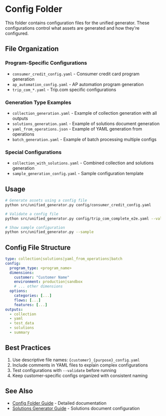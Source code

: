 # Config Folder

This folder contains configuration files for the unified generator. These configurations control what assets are generated and how they're configured.

## File Organization

### Program-Specific Configurations
- `consumer_credit_config.yaml` - Consumer credit card program generation
- `ap_automation_config.yaml` - AP automation program generation
- `trip_com_*.yaml` - Trip.com specific configurations

### Generation Type Examples
- `collection_generation.yaml` - Example of collection generation with all outputs
- `solutions_generation.yaml` - Example of solutions document generation
- `yaml_from_operations.json` - Example of YAML generation from operations
- `batch_generation.yaml` - Example of batch processing multiple configs

### Special Configurations
- `collection_with_solutions.yaml` - Combined collection and solutions generation
- `sample_generation_config.yaml` - Sample configuration template

## Usage

```bash
# Generate assets using a config file
python src/unified_generator.py config/consumer_credit_config.yaml

# Validate a config file
python src/unified_generator.py config/trip_com_complete_e2e.yaml --validate

# Show sample configuration
python src/unified_generator.py --sample
```

## Config File Structure

```yaml
type: collection|solutions|yaml_from_operations|batch
config:
  program_type: <program_name>
  dimensions:
    customer: "Customer Name"
    environment: production|sandbox
    # ... other dimensions
  options:
    categories: [...]
    flows: [...]
    features: [...]
outputs:
  - collection
  - yaml
  - test_data
  - solutions
  - summary
```

## Best Practices

1. Use descriptive file names: `{customer}_{purpose}_config.yaml`
2. Include comments in YAML files to explain complex configurations
3. Test configurations with `--validate` before running
4. Keep customer-specific configs organized with consistent naming

## See Also

- [Config Folder Guide](../docs/config_folder_guide.md) - Detailed documentation
- [Solutions Generator Guide](../docs/solutions_generator_guide.md) - Solutions document configuration